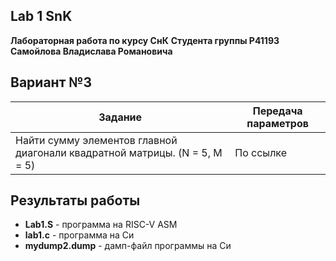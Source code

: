 

## Lab 1 SnK
**Лабораторная работа по курсу СнК**
**Студента группы P41193 Самойлова Владислава Романовича**



## Вариант №3

Задание | Передача параметров
--------------- | -------------
Найти сумму элементов главной диагонали квадратной матрицы. (N = 5, M = 5) | По ссылке

## Результаты работы

* **Lab1.S** - программа на RISC-V ASM
* **lab1.c** - программа на Си
* **mydump2.dump** - дамп-файл программы на Си
